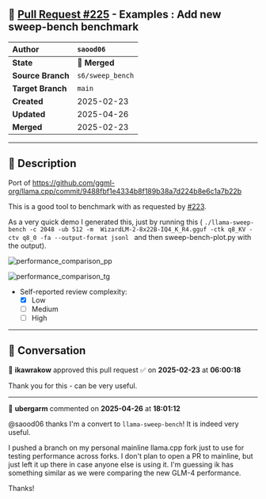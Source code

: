 ## 🔀 [Pull Request #225](https://github.com/ikawrakow/ik_llama.cpp/pull/225) -  Examples : Add new sweep-bench benchmark

| **Author** | `saood06` |
| :--- | :--- |
| **State** | 🔀 **Merged** |
| **Source Branch** | `s6/sweep_bench` |
| **Target Branch** | `main` |
| **Created** | 2025-02-23 |
| **Updated** | 2025-04-26 |
| **Merged** | 2025-02-23 |

---

## 📄 Description

Port of https://github.com/ggml-org/llama.cpp/commit/9488fbf1e4334b8f189b38a7d224b8e6c1a7b22b

This is a good tool to benchmark with as requested by [#223](https://github.com/ikawrakow/ik_llama.cpp/issues/223). 

As a very quick demo I generated this, just by running this ( ```./llama-sweep-bench -c 2048 -ub 512 -m  WizardLM-2-8x22B-IQ4_K_R4.gguf -ctk q8_KV -ctv q8_0 -fa --output-format jsonl ``` and then sweep-bench-plot.py with the output).

![performance_comparison_pp](https://github.com/user-attachments/assets/4a53b14d-d6a1-4e3a-99ac-5c3802c1e044)

![performance_comparison_tg](https://github.com/user-attachments/assets/b8b3cd9a-675d-415a-89b4-e334ed6ab825)

- Self-reported review complexity:
  - [X] Low
  - [ ] Medium
  - [ ] High

---

## 💬 Conversation

👤 **ikawrakow** approved this pull request ✅ on **2025-02-23** at **06:00:18**

Thank you for this - can be very useful.

---

👤 **ubergarm** commented on **2025-04-26** at **18:01:12**

@saood06 thanks I'm a convert to `llama-sweep-bench`! It is indeed very useful.

I pushed a branch on my personal mainline llama.cpp fork just to use for testing performance across forks. I don't plan to open a PR to mainline, but just left it up there in case anyone else is using it. I'm guessing ik has something similar as we were comparing the new GLM-4 performance. 

Thanks!
